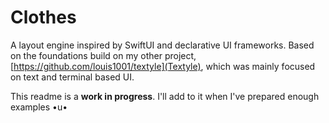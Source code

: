 # Clothes

A layout engine inspired by SwiftUI and declarative UI frameworks. Based on the foundations build on my other project, [https://github.com/louis1001/textyle](Textyle), which was mainly focused on text and terminal based UI.

This readme is a **work in progress**. I'll add to it when I've prepared enough examples •u•
